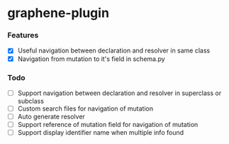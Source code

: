 # graphene-plugin

### Features
- [x] Useful navigation between declaration and resolver in same class
- [x] Navigation from mutation to it's field in schema.py

### Todo
- [ ] Support navigation between declaration and resolver in superclass or subclass
- [ ] Custom search files for navigation of mutation
- [ ] Auto generate resolver
- [ ] Support reference of mutation field for navigation of mutation
- [ ] Support display identifier name when multiple info found
